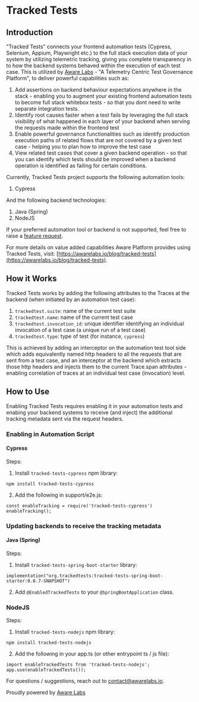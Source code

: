 # Tracked Tests

## Introduction

"Tracked Tests" connects your frontend automation tests (Cypress, Selenium, Appium, Playwright etc.) to the full stack execution data of your system by utilizing telemetric tracking, giving you complete transparency in to how the backend systems behaved within the execution of each test case. This is utilized by [Aware Labs](https://awarelabs.io) - "A Telemetry Centric Test Governance Platform", to deliver powerful capabilities such as:
1) Add assertions on backend behaviour expectations anywhere in the stack - enabling you to augment your existing frontend automation tests to become full stack whitebox tests - so that you dont need to write separate integration tests.
2) Identify root causes faster when a test fails by leveraging the full stack visibility of what happened in each layer of your backend when serving the requests made within the frontend test
3) Enable powerful governance functionalities such as identify production execution paths of related flows that are not covered by a given test case - helping you to plan how to improve the test case
4) View related test cases that cover a given backend operation - so that you can identify which tests should be improved when a backend operation is identified as failing for certain conditions.

Currently, Tracked Tests project supports the following automation tools:
1) Cypress

And the following backend technologies:
1) Java (Spring)
2) NodeJS

If your preferred automation tool or backend is not supported, feel free to raise a [feature request](https://github.com/awarelabshq/tracked-tests/issues/new).

For more details on value added capabilities Aware Platform provides using Tracked Tests, visit: [https://awarelabs.io/blog/tracked-tests](https://awarelabs.io/blog/tracked-tests).

## How it Works

Tracked Tests works by adding the following attributes to the Traces at the backend (when initiated by an automation test case):

1) `trackedtest.suite`: name of the current test suite
2) `trackedtest.name`: name of the current test case
3) `trackedtest.invocation_id`: unique identifier identifying an individual invocation of a test case (a unique run of a test case)
4) `trackedtest.type`: type of test (for instance, `cypress`)

This is achieved by adding an interceptor on the automation test tool side which adds equivalently named http headers to all the requests that are sent from a test case, and an interceptor at the backend which extracts those http headers and injects them to the current Trace.span attributes - enabling correlation of traces at an individual test case (invocation) level.

## How to Use

Enabling Tracked Tests requires enabling it in your automation tests and enabing your backend systems to receive (and inject) the additional tracking metadata sent via the request headers.

### Enabling in Automation Script

#### Cypress

Steps:

1) Install `tracked-tests-cypress` npm library:  

`npm install tracked-tests-cypress`  

  
2) Add the following in support/e2e.js:  

`const enableTracking = require('tracked-tests-cypress')`  
`enableTracking();`

  
### Updating backends to receive the tracking metadata

#### Java (Spring)

Steps:

1) Install `tracked-tests-spring-boot-starter` library:  

`implementation("org.trackedtests:tracked-tests-spring-boot-starter:0.0.7-SNAPSHOT")`

  
2) Add `@EnabledTrackedTests` to your `@SpringBootApplication` class.

### NodeJS

Steps:

1) Install `tracked-tests-nodejs` npm library:  

`npm install tracked-tests-nodejs`

  
2) Add the following in your app.ts (or other entrypoint ts / js file):  

`import enableTrackedTests from 'tracked-tests-nodejs';`  
`app.use(enableTrackedTests());`


For questions / suggestions, reach out to [contact@awarelabs.io](mailto:contact@awarelabs.io).

Proudly powered by [Aware Labs](https://awarelabs.io)
